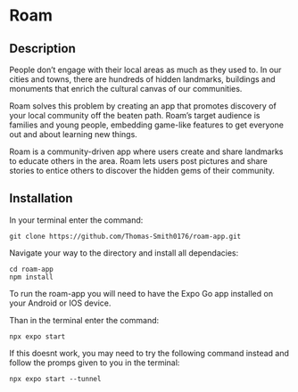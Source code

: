 # **Roam**

## Description

People don’t engage with their local areas as much as they used to. In our cities and towns, there are hundreds of hidden landmarks, buildings and monuments that enrich the cultural canvas of our communities.

Roam solves this problem by creating an app that promotes discovery of your local community off the beaten path. Roam’s target audience is families and young people, embedding game-like features to get everyone out and about learning new things.

Roam is a community-driven app where users create and share landmarks to educate others in the area. Roam lets users post pictures and share stories to entice others to discover the hidden gems of their community.

## Installation 

In your terminal enter the command: 
```
git clone https://github.com/Thomas-Smith0176/roam-app.git
```

Navigate your way to the directory and install all dependacies:
```
cd roam-app
npm install
```

To run the roam-app you will need to have the Expo Go app installed on your Android or IOS device.

Than in the terminal enter the command: 
```
npx expo start
```

If this doesnt work, you may need to try the following command instead and follow the promps given to you in the terminal: 

```
npx expo start --tunnel
```
